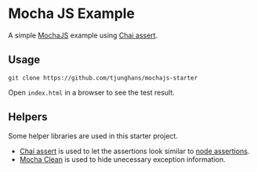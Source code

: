 # Mocha JS Example

A simple [MochaJS](http://mochajs.org/) example using
[Chai assert](http://chaijs.com/api/assert/).


## Usage

```
git clone https://github.com/tjunghans/mochajs-starter
```

Open `index.html` in a browser to see the test result.


## Helpers

Some helper libraries are used in this starter project.

- [Chai assert](http://chaijs.com/api/assert/) is used to let the assertions look
  similar to [node assertions](https://nodejs.org/api/assert.html).
- [Mocha Clean](https://www.npmjs.com/package/mocha-clean) is used to hide
  unecessary exception information.
